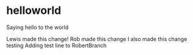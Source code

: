 # helloworld
Saying hello to the world


Lewis made this change!
Rob made this change 
I also made this change 
testing
Adding test line to RobertBranch
